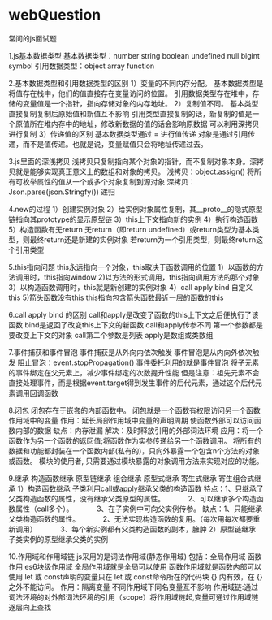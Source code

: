 # webQuestion

常问的js面试题

1.js基本数据类型
基本数据类型：number string boolean undefined null bigint symbol 
引用数据类型：object array function

2.基本数据类型和引用数据类型的区别
1）变量的不同内存分配。
基本数据类型是将值存在栈中，他们的值直接存在变量访问的位置。
引用数据类型存在堆中，存储的变量值是一个指针，指向存储对象的内存地址。
2）复制值不同。
基本类型直接复制复制后原始值和新值互不影响
引用类型直接复制的话，新复制的值是一个原值所在堆内存中的地址，修改新数据的值的话会影响原数据
可以利用深拷贝进行复制
3）传递值的区别
基本数据类型通过 = 进行值传递 
对象是通过引用传递，而不是值传递。也就是说，变量赋值只会将地址传递过去。

3.js里面的深浅拷贝
浅拷贝只复制指向某个对象的指针，而不复制对象本身。深拷贝就是能够实现真正意义上的数组和对象的拷贝。
浅拷贝：object.assign() 将所有可枚举属性的值从一个或多个对象复制到源对象
深拷贝：Json.parse(json.Stringfy())  递归

4.new的过程
1）创建实例对象
2）给实例对象属性复制，其__proto__的隐式原型链指向其prototype的显示原型链
3）this上下文指向新的实例
4）执行构造函数
5）构造函数有无return 无return（即return undefined）或return类型为基本类型，则最终return还是新建的实例对象 
若return为一个引用类型，则最终return这个引用类型

5.this指向问题  this永远指向一个对象，this取决于函数调用的位置
1）以函数的方法调用时，this指向window
2)以方法的形式调用，this指向调用方法的那个对象
3）以构造函数调用时，this就是新创建的实例对象
4）call apply bind 自定义this
5)箭头函数没有this this指向包含箭头函数最近一层的函数的this

6.call apply bind 的区别
call和apply是改变了函数的this上下文之后便执行了该函数 
bind是返回了改变this上下文的新函数
call和apply传参不同 第一个参数都是要改变上下文的对象 call第二个参数是列表 apply是数组或类数组

7.事件捕获和事件冒泡
事件捕获是从外向内依次触发 事件冒泡是从内向外依次触发
阻止冒泡：event.stopPropagation()
事件委托利用的就是事件冒泡 将子元素的事件绑定在父元素上，减少事件绑定的次数提升性能
但是注意：祖先元素不会直接处理事件，而是根据event.target得到发生事件的后代元素，通过这个后代元素调用回调函数

8.闭包 闭包存在于嵌套的内部函数中。 闭包就是一个函数有权限访问另一个函数作用域中的变量
作用：延长局部作用域中变量的声明周期 使函数外部可以访问函数内部的数据
缺点：内存泄漏 解决：及时释放引用的外部词法环境
应用：将一个函数作为另一个函数的返回值;将函数作为实参传递给另一个函数调用。
将所有的数据和功能都封装在一个函数内部(私有的)，只向外暴露一个包含n个方法的对象或函数。
模块的使用者, 只需要通过模块暴露的对象调用方法来实现对应的功能。

9.继承
构造函数继承 原型链继承 组合继承 原型式继承 寄生式继承 寄生组合式继承
1）构造函数继承 子类利用call或apply继承父类的构造函数
特点：1、只继承了父类构造函数的属性，没有继承父类原型的属性。
　　　2、可以继承多个构造函数属性（call多个）。
　　　3、在子实例中可向父实例传参。
缺点：1、只能继承父类构造函数的属性。
　　　2、无法实现构造函数的复用。（每次用每次都要重新调用）
　　　3、每个新实例都有父类构造函数的副本，臃肿
2）原型链继承 子类实例的原型继承父类的实例





10.作用域和作用域链
js采用的是词法作用域(静态作用域) 包括：全局作用域 函数作用 es6块级作用域
全局作用域就是全局可以使用 函数作用域就是函数内部可以使用 let 或 const声明的变量只在 let 或 const命令所在的代码块 {} 内有效，在 {} 之外不能访问。
作用：隔离变量 不同作用域下同名变量互不影响
作用域链:通过词法环境的对外部词法环境的引用（scope）将作用域链起,变量可通过作用域链逐层向上查找
